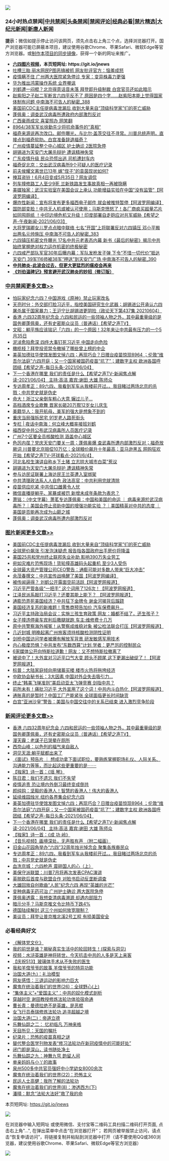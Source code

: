 ![](https://raw.githubusercontent.com/fqnews/bnews/master/64photo/fqnews-qr.jpg)

<div id="tt">
<h3>24小时热点禁闻|<a href="#%E4%B8%AD%E5%85%B1%E7%A6%81%E9%97%BB%E6%9B%B4%E5%A4%9A%E6%96%87%E7%AB%A0">中共禁闻</a>|<a href="#%E5%9B%BE%E7%89%87%E6%96%B0%E9%97%BB%E6%9B%B4%E5%A4%9A%E6%96%87%E7%AB%A0">头条禁闻</a>|<a href="#%E6%96%B0%E9%97%BB%E8%AF%84%E8%AE%BA%E6%9B%B4%E5%A4%9A%E6%96%87%E7%AB%A0">禁闻评论|<a href="#%E5%BF%85%E7%9C%8B%E7%BB%8F%E5%85%B8%E5%A5%BD%E6%96%87">经典必看|<a href="/video.md#%E7%A6%81%E7%89%87%E7%B2%BE%E9%80%89">禁片精选</a>|<a href="https://github.com/fqnews/djy/blob/master/gb/nf1351518.md#1">大纪元新闻</a>|<a href="https://github.com/fqnews/ntdtv/blob/master/gb/prog204.md#1">新唐人新闻</a></h3>
<div><b>提示：</b>微信如提示停止访问该网页，须先点击右上角三个点，选择浏览器打开。国产浏览器可能已屏蔽本项目，建议使用谷歌Chrome、苹果Safari、微软Edge等官方浏览器。或<a href="https://github.com/fqnews/bnews/blob/master/%E5%88%B6%E4%BD%9Cgit%E7%A6%81%E9%97%BB%E9%95%9C%E5%83%8F.md">制作本项目的同步镜像</a>，获得一个新的网址来推广。</div>
<ul>
<li><b><a href="http://d1.bdrive.tk/64.mp4" target="_blank">六四图片视频</a>，本页短网址: https://git.io/jnews</b></li>
<li><a href="/cbnews/20210604/1559929.md">吐槽三胎 丽水网民P图恶搞被抓 网友批评官方：恼羞成怒</a></li>
<li><a href="/cbnews/20210604/1560041.md">疫情瞒不住 广州两大医院紧急停诊 专家：变异株毒力更强</a></li>
<li><a href="/cnnews/20210604/1559978.md">华为推出鸿蒙操作系统 业界嘲讽</a></li>
<li><a href="/comments/20210604/1559955.md">刘鹤遭一闷棍？北京得意话音未落 拜登即升级制裁 白宫官员还如此暗示</a></li>
<li><a href="/comments/20210604/1560050.md">赵紫阳之子赵二军断言六四平反不了 原因是四个字……赵紫阳本能上觉得国家体制有问题 中南海不可告人的秘密_388</a></li>
<li><a href="/topimagenews/20210604/1560399.md">美国前CDC主任提病毒泄漏后 收到大量来自“顶级科学家”们的死亡威胁</a></li>
<li><a href="/cnnews/20210604/1560161.md">蓬佩奥：调查武汉病毒所遭政府内部激烈反对</a></li>
<li><a href="/cbnews/20210604/1560031.md">广西豪雨成灾 喜宴照办 网笑翻</a></li>
<li><a href="/cbnews/20210604/1559930.md">8964/38军军长徐勤先少将抗命事件的"真相"</a></li>
<li><a href="/comments/20210604/1560223.md">福奇来源说再次改口。邮件曝光，与比尔·盖茨交往不寻常。川普总统声明，直接点到福奇软肋。白宫准备辞退福奇？</a></li>
<li><a href="/cbnews/20210604/1560336.md">广州疫情蔓延整个中心城区 护士确诊 2医院急停</a></li>
<li><a href="/cbnews/20210604/1560371.md">胡锡进为天安门大屠杀辩护 遭讽精神失常</a></li>
<li><a href="/cbnews/20210604/1560204.md">广东疫情升级 民众恐慌出逃 司机遭封车内</a></li>
<li><a href="/comments/20210604/1560044.md">福奇促北京：交出武汉病毒所9个可疑人的医疗记录</a></li>
<li><a href="/yule/20210604/1560275.md">前夫侯耀文离世已13年 嫁"侄子"的袁茵现状如何?</a></li>
<li><a href="/cbnews/20210604/1560008.md">掩耳盗铃！6月4日变成5月35日？网友调侃</a></li>
<li><a href="/cbnews/20210604/1560007.md">列车撞修路工人至少9死 兰新铁路发生事故真相一再被隐瞒</a></li>
<li><a href="/cnnews/20210604/1560174.md">美媒独家：武汉实验室在美国会议上承认 功能增益实验在中国"没有监管"【阿波罗网编译】</a></li>
<li><a href="/cnnews/20210604/1560113.md">爆炸性新闻：宣布将发布更多福西电子邮件 就会被推特暂停【阿波罗网编译】</a></li>
<li><a href="/comments/20210604/1560022.md">国防部变脸！中共无人机或被认可使用；马斯克愤怒了！各厂商疯买超量芯片如同囤厕纸 ！中印边境危机又升级！印度部署自走砲应对共军威胁【希望之声-午夜新闻-2021/06/03】</a></li>
<li><a href="/comments/20210604/1560027.md">大将罗瑞卿女儿罗点点暗中联络 七名“开国”上将联署反对六四镇压 邓小平搬出两名元帅施压 中南海不可告人的秘密_383</a></li>
<li><a href="/comments/20210604/1560006.md">六四镇压机密文件曝光 17名中共元老表态内幕 新书《最后的秘密》揭示中共始终掌握绝对权力运作机密的终极秘密</a></li>
<li><a href="/comments/20210604/1560064.md">六四戒严部队军官30年后曝内幕：军队发枪发子弹 下令“不惜一切代价”抵达天安门 39军116师被38军“押送”到天安门广场 中南海不可告人的秘密_390</a></li>
<li><b><a href="/comments/20200211/1275071.md" target="_blank">中共肺炎-此波会过去，但更大更猛烈的瘟疫会再来</a></b></li>
<li><b><a href="/comments/20200207/1272816.md" target="_blank">《刘伯温碑记》预言避开武汉肺炎的妙招（修订版）</a></b></li>
</ul>
</div>

<div class="catlist">
<h3><a href="/cbnews/" target="_blank">中共禁闻</a><span><a href="/cbnews/" target="_blank" rel="nofollow">更多文章>></a></span></h3>
<ul>
<li><a href="/cbnews/20210605/1560705.md" target="_blank">怕玩家纪念六四？中国游戏《原神》禁止玩家改名</a></li>
<li><a href="/cbnews/20210605/1560704.md" target="_blank">天亮时分：外交部打脸习近平，指控美国研究生化武器；胡锡进公开承认六四屠杀属于国家暴力；王沪宁比胡锡进更阴险（政论天下第437集 20210604）</a></li>
<li><a href="/comments/20210605/1560671.md" target="_blank">香港 六四32周年纪念会 六四和民运的一些领袖人物之外，其中最重量级的是国务卿蓬佩奥，还有史密斯众议员（普通话）【希望之声TV】</a></li>
<li><a href="/cbnews/20210605/1560616.md" target="_blank">文昭：躺平族应该铭记「六四」的一个原因！32年来让中共最有压力的一个5月35日</a></li>
<li><a href="/cbnews/20210605/1560599.md" target="_blank">泥淖愈陷愈深 四件大事钉死习近平 中国走向危险</a></li>
<li><a href="/cbnews/20210605/1560598.md" target="_blank">橄榄枝？拜登投资禁令撤掉了哪些曾上榜的中企</a></li>
<li><a href="/comments/20210605/1560593.md" target="_blank">美英加德驻华使馆发图文悼六四；再现巧合？日赠台疫苗惊现8964 ；伦敦“维吾尔法庭”六四开庭；又一个国家被国药疫苗“坑了”；建数字主权 欧洲各国呼团结【希望之声-每日头条-2021/06/04】</a></li>
<li><a href="/comments/20210605/1560592.md" target="_blank">下一个香港在哪里 我们的责任是什么【希望之声TV-新闻焦点解读-2021/06/04】 主持:高洁  嘉宾:谢田 大雄 陈师众</a></li>
<li><a href="/comments/20210605/1560578.md" target="_blank">专访周孝正：89六四，我看到军车从我楼前开过。。我目睹过两场北京的杀戮；中共党史就是伪史</a></li>
<li><a href="/cbnews/20210605/1560571.md" target="_blank">命大！浙江父亲倒车粗心大意 辗过儿子…</a></li>
<li><a href="/cbnews/20210605/1560536.md" target="_blank">高档酒席专业歌舞 晋家长砸20万帮12岁女儿庆生</a></li>
<li><a href="/cbnews/20210605/1560514.md" target="_blank">美籍华人：我开航母，美军的强大是想象不到的</a></li>
<li><a href="/cbnews/20210605/1560513.md" target="_blank">重庆当局强拆民宅 91岁老人路死街头</a></li>
<li><a href="/cbnews/20210605/1560508.md" target="_blank">专栏 | 夜话中南海：何立峰大概率接班刘鹤</a></li>
<li><a href="/cbnews/20210605/1560500.md" target="_blank">福西促中共公布武汉病毒所人员医疗记录</a></li>
<li><a href="/cbnews/20210605/1560492.md" target="_blank">广州7个区要全员核酸检测 涵盖中心城区</a></li>
<li><a href="/comments/20210605/1560482.md" target="_blank">色厉内荏？党庆天安门要关一周；蓬佩奥爆 查武毒所遭内部激烈反对；福奇放厥词 川普要北京赔偿10万亿；全球粮价飙升十年最高；亚马逊黑五 网购狂欢开始【希望之声TV-环球看点-2021/6/4】</a></li>
<li><a href="/cbnews/20210605/1560425.md" target="_blank">河北名校生演讲自称乡下土猪 立志拱大城市白菜”惹议</a></li>
<li><a href="/cbnews/20210604/1560371.md" target="_blank">胡锡进为天安门大屠杀辩护 遭讽精神失常</a></li>
<li><a href="/cbnews/20210604/1560370.md" target="_blank">参与访民证联署上海访民王兰英遭入室绑架</a></li>
<li><a href="/cbnews/20210604/1560363.md" target="_blank">中共清理政法系人人自危 政法高官：中共利用完就清除</a></li>
<li><a href="/cbnews/20210604/1560354.md" target="_blank">疫苗供应吃紧 中共信口雌黄令人忧</a></li>
<li><a href="/cbnews/20210604/1560353.md" target="_blank">微信直播提躺平、家暴或被罚 新增未成年条款为表忠？</a></li>
<li><a href="/cbnews/20210604/1560349.md" target="_blank">萧铭：（中文字幕）萧茗专访蓬佩奥：中国和美国的命运 ｜ 病毒来源於武汉病毒所？｜美国会停止资助中国的增强功能实验 ？｜美国精英对中共的态度 ｜美国是否能再次成为山巅之城</a></li>
<li><a href="/cbnews/20210604/1560343.md" target="_blank">蓬佩奥：调查武汉病毒所遭内部激烈反对</a></li>

</ul>
</div>
<div class="catlist">
<h3><a href="/topimagenews/" target="_blank">图片新闻</a><span><a href="/topimagenews/" target="_blank" rel="nofollow">更多文章>></a></span></h3>
<ul>
<li><a href="/topimagenews/20210604/1560399.md" target="_blank">美国前CDC主任提病毒泄漏后 收到大量来自“顶级科学家”们的死亡威胁</a></li>
<li><a href="/topimagenews/20210604/1559716.md" target="_blank">全球房价飙涨 引发泡沫疑虑 报告指各国政府出手房价将降温</a></li>
<li><a href="/topimagenews/20210604/1559658.md" target="_blank">美国25共和党州终止联邦失业补助 影响390万失业劳工</a></li>
<li><a href="/topimagenews/20210604/1559625.md" target="_blank">宛如灾难片恐怖现场！货轮撞高雄码头起重机 至少3人受伤</a></li>
<li><a href="/topimagenews/20210604/1559624.md" target="_blank">全球最大资产管理公司CEO警告：通膨可能对多数人带来“巨大冲击”</a></li>
<li><a href="/topimagenews/20210603/1559198.md" target="_blank">余茂春撰文：中共宣传战唤醒了美国【阿波罗网编译】</a></li>
<li><a href="/topimagenews/20210602/1558626.md" target="_blank">被传闻逼得？ 刘鹤公开露面空前活跃【阿波罗网报道】</a></li>
<li><a href="/topimagenews/20210602/1558579.md" target="_blank">习近平严管各级“一把手” 这个词用了126次！【阿波罗网报道】</a></li>
<li><a href="/topimagenews/20210601/1557942.md" target="_blank">江泽民派系敲打习近平？还要其能上能下？ 【阿波罗网报道】</a></li>
<li><a href="/topimagenews/20210601/1557763.md" target="_blank">通膨恐弄死美国经济？中共狂下金牌令 谢金河揭背后蹊跷</a></li>
<li><a href="/topimagenews/20210601/1557490.md" target="_blank">美国经济复苏的新难题！零售商预告加价 汽车保费飙升…</a></li>
<li><a href="/topimagenews/20210531/1557253.md" target="_blank">习近平主持政治局会议：实施三孩生育政策 网友：婚都不结了，还生孩子？</a></li>
<li><a href="/topimagenews/20210531/1557216.md" target="_blank">女子撞违停豪车宾利后撒腿就跑 车主:维修费十几万</a></li>
<li><a href="/topimagenews/20210531/1557014.md" target="_blank">原中共警察海外喊冤！从警察成维稳对象 被公检法联合打压【阿波罗网报道】</a></li>
<li><a href="/topimagenews/20210531/1556882.md" target="_blank">几近封城 明晚起离广州旅客须持核酸检测阴性证明</a></li>
<li><a href="/topimagenews/20210531/1556881.md" target="_blank">剑桥中国访问学者被爆有解放军背景 研发敏感军用技术</a></li>
<li><a href="/topimagenews/20210530/1556364.md" target="_blank">内心极度恐惧？中共发布“东数西算”计划 学者：更严厉的控制民众</a></li>
<li><a href="/topimagenews/20210529/1556157.md" target="_blank">6家媒体公开向特斯拉道歉！网友：又不想特斯拉撤离了</a></li>
<li><a href="/topimagenews/20210529/1556099.md" target="_blank">被说中了！大外宣对习近平口气大变 顾头不顾尾 这下更漏出破绽了！【阿波罗网报道】</a></li>
<li><a href="/topimagenews/20210529/1555930.md" target="_blank">标普：大陆家庭倾向用储蓄买楼 楼市火热将拖垮经济</a></li>
<li><a href="/topimagenews/20210529/1555876.md" target="_blank">中欧协会秘书长：3大因素 中国对外企失去吸引力…</a></li>
<li><a href="/topimagenews/20210529/1555852.md" target="_blank">终止“韩美飞弹准则”美启动亚太飞弹竞赛 剑指中共？</a></li>
<li><a href="/topimagenews/20210528/1555477.md" target="_blank">前所未有！痛批习近平 大外宣用了这个词！中共内斗白热化【阿波罗网报道】</a></li>
<li><a href="/topimagenews/20210528/1555148.md" target="_blank">通胀真的是暂时？中国工厂产能紧张 全球面临更长时间缺货</a></li>
<li><a href="/topimagenews/20210527/1554774.md" target="_blank">白宫“亚洲沙皇”警告：美国与中国交往中的关系已结束 进入激烈竞争阶段</a></li>

</ul>
</div>
<div class="catlist">
<h3><a href="/comments/" target="_blank">新闻评论</a><span><a href="/comments/" target="_blank" rel="nofollow">更多文章>></a></span></h3>
<ul>
<li><a href="/comments/20210605/1560671.md" target="_blank">香港 六四32周年纪念会 六四和民运的一些领袖人物之外，其中最重量级的是国务卿蓬佩奥，还有史密斯众议员（普通话）【希望之声TV】</a></li>
<li><a href="/comments/20210605/1560663.md" target="_blank">漫天霾：老谋子已哭晕在厕所</a></li>
<li><a href="/comments/20210605/1560662.md" target="_blank">西奈山峰：以色列的福气来自敌人</a></li>
<li><a href="/comments/20210605/1560661.md" target="_blank">洞见天涯:躺平赋都出来了</a></li>
<li><a href="/comments/20210605/1560649.md" target="_blank">《面试》预告片 ｜ 想成功拿下面试职位，要熟练掌握职场礼仪、人际关系、沟通能力等等，而比起这些更重要的是⋯⋯</a></li>
<li><a href="/comments/20210605/1560640.md" target="_blank">【独家】诗一首：《瑶 琴》</a></li>
<li><a href="/comments/20210605/1560634.md" target="_blank">陈日君：我们不遗忘 我们不失望</a></li>
<li><a href="/comments/20210605/1560631.md" target="_blank">疫情追责 恐让境内外倒习最终变成倒共</a></li>
<li><a href="/comments/20210605/1560630.md" target="_blank">颜纯钩：坚毅的香港人！智慧的香港人！伟大的香港人</a></li>
<li><a href="/comments/20210605/1560606.md" target="_blank">延续维园烛光 纽约各界集会纪念六四</a></li>
<li><a href="/comments/20210605/1560593.md" target="_blank">美英加德驻华使馆发图文悼六四；再现巧合？日赠台疫苗惊现8964 ；伦敦“维吾尔法庭”六四开庭；又一个国家被国药疫苗“坑了”；建数字主权 欧洲各国呼团结【希望之声-每日头条-2021/06/04】</a></li>
<li><a href="/comments/20210605/1560592.md" target="_blank">下一个香港在哪里 我们的责任是什么【希望之声TV-新闻焦点解读-2021/06/04】 主持:高洁  嘉宾:谢田 大雄 陈师众</a></li>
<li><a href="/comments/20210605/1560590.md" target="_blank">【独家】诗一首：《成 功 岭》</a></li>
<li><a href="/comments/20210605/1560589.md" target="_blank">【音乐视频】画境深处，无声胜有声 （附二幅画）</a></li>
<li><a href="/comments/20210605/1560580.md" target="_blank">旧金山花园角举办“六四”32周年烛光悼念会 聚集各族裔民众</a></li>
<li><a href="/comments/20210605/1560578.md" target="_blank">专访周孝正：89六四，我看到军车从我楼前开过。。我目睹过两场北京的杀戮；中共党史就是伪史</a></li>
<li><a href="/comments/20210605/1560567.md" target="_blank">血洗京城：六四枪声 震碎国人的心（上）</a></li>
<li><a href="/comments/20210605/1560562.md" target="_blank">美保守派联盟：川普7月将再次发表CPAC演讲</a></li>
<li><a href="/comments/20210605/1560561.md" target="_blank">英脱欧后首度与欧盟合作 对脸书启动反垄断调查</a></li>
<li><a href="/comments/20210605/1560548.md" target="_blank">大雄回放自创歌曲“人民”纪念六四 再现“英雄的光芒”</a></li>
<li><a href="/comments/20210605/1560547.md" target="_blank">变种病毒无药可治 广州护士确诊 两大医院急停</a></li>
<li><a href="/comments/20210605/1560529.md" target="_blank">蓬佩奥透露：我想查清病毒溯源 却遇内部阻力</a></li>
<li><a href="/comments/20210605/1560528.md" target="_blank">暗示分手？马斯克推文令比特币下跌4%</a></li>
<li><a href="/comments/20210605/1560527.md" target="_blank">德国陆续解封 这三个州如何放宽限制？</a></li>
<li><a href="/comments/20210605/1560510.md" target="_blank">美议员：拜登让普京推北溪2号工程 有损美国安全</a></li>

</ul>
</div>

<div class="catlist">
<h3>必看经典好文</h3>
<ul>
<li><a href="/bookwiki/20130610/138400.md" target="_blank">《解体党文化》</a></li>
<li><a href="/comments/20200715/1359453.md" target="_blank">我的前世是谁？揭秘真实生活中的轮回转生！(探索与洞见)</a></li>
<li><a href="/comments/20200623/1273653.md" target="_blank">视频：水浒英雄是神将转世，今天抗击中共的人多是天上来客</a></li>
<li><a href="/cbnews/20210526/1554325.md" target="_blank">【庆祝513】玻璃体手术从不失败的医生</a></li>
<li><a href="/tculture/20200917/1398046.md" target="_blank">我和羊倌爷爷的故事 羊倌爷爷的特异功能</a></li>
<li><a href="/cbnews/20180315/914943.md" target="_blank">治国大道(九)：礼治模型</a></li>
<li><a href="/cbnews/20200126/1265515.md" target="_blank">网友感悟：三退运动的影响力巨大</a></li>
<li><a href="/comments/20181210/1044798.md" target="_blank">魔鬼在统治着我们的世界(26)：全球野心(上)</a></li>
<li><a href="/comments/20201007/1409565.md" target="_blank">“集体主义”+“爱国主义”：中共的奴化模式剖析</a></li>
<li><a href="/comments/20200511/1322384.md" target="_blank">穿越时空 谢田教授修炼法轮功体验宿命通</a></li>
<li><a href="/comments/20180726/727420.md" target="_blank">曹长青：曼德拉绝不是英雄，是恶棍</a></li>
<li><a href="/topimagenews/20210512/1544658.md" target="_blank">女飞行员泰瑞修炼法轮功 追寻超越之境</a></li>
<li><a href="/cbnews/20180308/911611.md" target="_blank">治国大道(二)：帝道立德</a></li>
<li><a href="/tculture/20170711/790081.md" target="_blank">乐舞仙踪之二： 忆初临凡 万神来格</a></li>
<li><a href="/tculture/20180919/1000196.md" target="_blank">天目所见：天国的嘱托</a></li>
<li><a href="/topimagenews/20180408/925060.md" target="_blank">纪录片：恐怖的疫苗真相之谜</a></li>
<li><a href="/comments/20210403/1518906.md" target="_blank">替代整合医学刊物发表“修习法轮功在新冠疫情中的可能好处”</a></li>
<li><a href="/tculture/20200803/1373949.md" target="_blank">闭门即是深山，读书随处净土</a></li>
<li><a href="/tculture/20170718/793528.md" target="_blank">乐舞仙踪之九：神舞九穹 韵留人间</a></li>
<li><a href="/cbnews/20210518/1548912.md" target="_blank">单亲妈妈与小丫的故事</a></li>
<li><a href="/comments/20200704/783272.md" target="_blank">泉州500多中共官员强奸中小学幼女8000余次</a></li>
<li><a href="/comments/20180804/981524.md" target="_blank">魔鬼在统治着我们的世界(22)：恐怖主义</a></li>
<li><a href="/ccpdope/20200729/1369047.md" target="_blank">民运人士高健：我所了解的法轮功</a></li>
<li><a href="/topimagenews/20180527/948714.md" target="_blank">魔鬼在统治着我们的世界(8)：渗透西方(下)</a></li>
<li><a href="/comments/20210312/1502968.md" target="_blank">潘晴：默念“法轮大法好”救了我的命</a></li>

</ul>
</div>

本页短网址: https://git.io/jnews

![](https://raw.githubusercontent.com/fqnews/bnews/master/64photo/fqnews-qr.jpg)

在浏览器中输入短网址 或使用微信、支付宝等二维码工具扫描二维码打开页面, 点击右上角"...", 在弹出菜单中点击“在浏览器打开”； 若网页被举报禁止访问，请点击“恢复申请访问”，将链接复制并粘贴到浏览器中打开（请不要使用QQ或360浏览器，建议使用谷歌Chrome、苹果Safari、微软Edge等官方浏览器）

![](https://raw.githubusercontent.com/fqnews/bnews/master/64photo/wx.jpg)